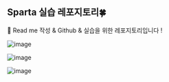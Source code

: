 ## Sparta 실습 레포지토리🍀
🎯 Read me 작성 & Github & 실습을 위한 레포지토리입니다 !


![image](https://github.com/user-attachments/assets/058ab9ab-d4fd-471b-8c1f-254cec07ca07)

![image](https://github.com/user-attachments/assets/b42ce0d6-d480-44d4-9cb0-72370afc67ec)

![image](https://github.com/user-attachments/assets/9a279e8b-c19e-4ad4-84e5-9db8e5dd47cb)
